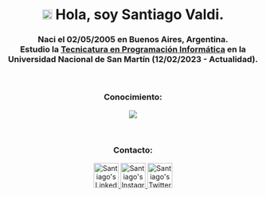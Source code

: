 <h1 align="center"><img src="https://media2.giphy.com/media/QssGEmpkyEOhBCb7e1/giphy.gif?cid=ecf05e47a0n3gi1bfqntqmob8g9aid1oyj2wr3ds3mg700bl&rid=giphy.gif" width ="20"> Hola, soy Santiago Valdi.</h1>

<h3 align="center">Naci el 02/05/2005 en Buenos Aires, Argentina.<br>Estudio la <a href="https://unsam.edu.ar/escuelas/ecyt/107/ciencia/programacion-informatica">Tecnicatura en Programación Informática</a> en la <br>Universidad Nacional de San Martín (12/02/2023 - Actualidad)</a>.</h3>

<br>

<h3 align="center">Conocimiento:</h3>

<p align="center">
    <a href="https://skillicons.dev">
      <img src="https://skillicons.dev/icons?i=html,css,py,cpp,arduino,git,github,notion" />
    </a>
</p>

<br>

<h3 align="center">Contacto:</h3>

<p align="center">
    <a href="https://www.linkedin.com/in/santiago-valdi-66926b24a/">
        <img alt="Santiago's LinkedIn" width="50px" src="https://img.icons8.com/nolan/96/linkedin.png" />
    </a>
    <a href="https://www.instagram.com/santitvaldi/">
        <img alt="Santiago's Instagram" width="50px" src="https://img.icons8.com/nolan/96/instagram-new.png" />
    </a>
    <a href="https://twitter.com/santitvaldi">
        <img alt="Santiago's Twitter" width="50px" src="https://img.icons8.com/nolan/96/twitter.png" />
    </a> 
</p>

